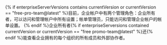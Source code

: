 {% if enterpriseServerVersions contains currentVersion or currentVersion == "free-pro-team@latest" %}目前，企业帐户中有两个管理角色：企业所有者，可以访问和管理帐户中所有设置；帐单管理员，只能访问和管理企业帐户的帐单设置。 {% endif %}企业所有者{% if enterpriseServersions contained currentVersion or currentVersion == "free promo-team@latest" %}还{% endif %}能查看企业拥有的每个组织的所有成员和外部协作者。
